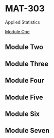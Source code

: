 # MAT-303
Applied Statistics

[Module One](https://github.com/Jfarquhar33/MAT-303/Module-One)

## Module Two

## Module Three

## Module Four

## Module Five

## Module Six

## Module Seven


